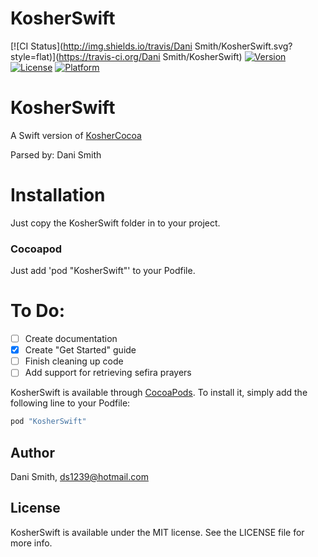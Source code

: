 # KosherSwift

[![CI Status](http://img.shields.io/travis/Dani Smith/KosherSwift.svg?style=flat)](https://travis-ci.org/Dani Smith/KosherSwift)
[![Version](https://img.shields.io/cocoapods/v/KosherSwift.svg?style=flat)](http://cocoapods.org/pods/KosherSwift)
[![License](https://img.shields.io/cocoapods/l/KosherSwift.svg?style=flat)](http://cocoapods.org/pods/KosherSwift)
[![Platform](https://img.shields.io/cocoapods/p/KosherSwift.svg?style=flat)](http://cocoapods.org/pods/KosherSwift)

# KosherSwift
A Swift version of [KosherCocoa](https://github.com/MosheBerman/KosherCocoa)

Parsed by: Dani Smith

# Installation
Just copy the KosherSwift folder in to your project.

### Cocoapod
Just add 'pod "KosherSwift"' to your Podfile.

# To Do:
- [ ] Create documentation
- [x] Create "Get Started" guide
- [ ] Finish cleaning up code
- [ ] Add support for retrieving sefira prayers

KosherSwift is available through [CocoaPods](http://cocoapods.org). To install
it, simply add the following line to your Podfile:

```ruby
pod "KosherSwift"
```

## Author

Dani Smith, ds1239@hotmail.com

## License

KosherSwift is available under the MIT license. See the LICENSE file for more info.
